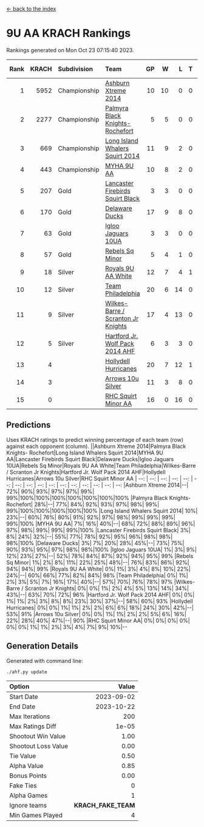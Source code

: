 [<- back to the index](readme.md)
# 9U AA KRACH Rankings
Rankings generated on Mon Oct 23 07:15:40 2023.

Rank|KRACH|Subdivision|Team|GP|W|L|T|OTW|OTL|SoS|Exp Wins|Win Diff
---:|---:|:---|:---|---:|---:|---:|---:|---:|---:|---:|---:|---:
1|5952|Championship|[Ashburn Xtreme 2014](https://gamesheetstats.com/seasons/3659/teams/140217/schedule)|10|10|0|0|0|0|99|10.8|-0.0
2|2277|Championship|[Palmyra Black Knights- Rochefort](https://gamesheetstats.com/seasons/3659/teams/140260/schedule)|5|5|0|0|0|0|62|5.8|-0.0
3|669|Championship|[Long Island Whalers Squirt 2014](https://gamesheetstats.com/seasons/3659/teams/140221/schedule)|11|9|2|0|1|0|601|9.8|-0.0
4|443|Championship|[MYHA 9U AA](https://gamesheetstats.com/seasons/3659/teams/140222/schedule)|10|8|2|0|2|0|173|8.8|-0.0
5|207|Gold|[Lancaster Firebirds Squirt Black](https://gamesheetstats.com/seasons/3659/teams/140256/schedule)|3|3|0|0|0|0|8|3.9|0.0
6|170|Gold|[Delaware Ducks](https://gamesheetstats.com/seasons/3659/teams/140218/schedule)|17|9|8|0|0|3|1069|9.8|-0.0
7|63|Gold|[Igloo Jaguars 10UA](https://gamesheetstats.com/seasons/3659/teams/140253/schedule)|3|3|0|0|0|0|2|3.9|0.0
8|57|Gold|[Rebels Sq Minor](https://gamesheetstats.com/seasons/3659/teams/140223/schedule)|5|4|1|0|1|0|33|4.9|0.0
9|18|Silver|[Royals 9U AA White](https://gamesheetstats.com/seasons/3659/teams/140225/schedule)|12|7|4|1|0|0|509|8.4|0.0
10|12|Silver|[Team Philadelphia](https://gamesheetstats.com/seasons/3659/teams/140226/schedule)|20|6|14|0|0|1|1348|6.9|0.0
11|9|Silver|[Wilkes-Barre / Scranton Jr Knights](https://gamesheetstats.com/seasons/3659/teams/140228/schedule)|17|4|13|0|0|0|690|4.9|0.0
12|5|Silver|[Hartford Jr. Wolf Pack 2014 AHF](https://gamesheetstats.com/seasons/3659/teams/140219/schedule)|6|3|3|0|0|0|99|3.9|0.0
13|4||[Hollydell Hurricanes](https://gamesheetstats.com/seasons/3659/teams/140220/schedule)|20|7|12|1|0|0|307|8.4|0.0
14|3||[Arrows 10u Silver](https://gamesheetstats.com/seasons/3659/teams/140216/schedule)|11|3|8|0|0|0|134|3.9|0.0
15|0||[RHC Squirt Minor AA](https://gamesheetstats.com/seasons/3659/teams/140224/schedule)|16|0|16|0|0|0|89|0.9|0.0

## Predictions
Uses KRACH ratings to predict winning percentage of each team (row) against each opponent (column).
||Ashburn Xtreme 2014|Palmyra Black Knights- Rochefort|Long Island Whalers Squirt 2014|MYHA 9U AA|Lancaster Firebirds Squirt Black|Delaware Ducks|Igloo Jaguars 10UA|Rebels Sq Minor|Royals 9U AA White|Team Philadelphia|Wilkes-Barre / Scranton Jr Knights|Hartford Jr. Wolf Pack 2014 AHF|Hollydell Hurricanes|Arrows 10u Silver|RHC Squirt Minor AA
| --: | --: | --: | --: | --: | --: | --: | --: | --: | --: | --: | --: | --: | --: | --: | --: 
|Ashburn Xtreme 2014|--| 72%| 90%| 93%| 97%| 97%| 99%| 99%|100%|100%|100%|100%|100%|100%|100%
|Palmyra Black Knights- Rochefort| 28%|--| 77%| 84%| 92%| 93%| 97%| 98%| 99%| 99%|100%|100%|100%|100%|100%
|Long Island Whalers Squirt 2014| 10%| 23%|--| 60%| 76%| 80%| 91%| 92%| 97%| 98%| 99%| 99%| 99%| 99%|100%
|MYHA 9U AA|  7%| 16%| 40%|--| 68%| 72%| 88%| 89%| 96%| 97%| 98%| 99%| 99%| 99%|100%
|Lancaster Firebirds Squirt Black|  3%|  8%| 24%| 32%|--| 55%| 77%| 78%| 92%| 95%| 96%| 98%| 98%| 98%|100%
|Delaware Ducks|  3%|  7%| 20%| 28%| 45%|--| 73%| 75%| 90%| 93%| 95%| 97%| 98%| 98%|100%
|Igloo Jaguars 10UA|  1%|  3%|  9%| 12%| 23%| 27%|--| 52%| 78%| 84%| 87%| 92%| 94%| 95%| 99%
|Rebels Sq Minor|  1%|  2%|  8%| 11%| 22%| 25%| 48%|--| 76%| 83%| 86%| 92%| 94%| 94%| 99%
|Royals 9U AA White|  0%|  1%|  3%|  4%|  8%| 10%| 22%| 24%|--| 60%| 66%| 77%| 82%| 84%| 98%
|Team Philadelphia|  0%|  1%|  2%|  3%|  5%|  7%| 16%| 17%| 40%|--| 57%| 70%| 76%| 78%| 97%
|Wilkes-Barre / Scranton Jr Knights|  0%|  0%|  1%|  2%|  4%|  5%| 13%| 14%| 34%| 43%|--| 63%| 70%| 72%| 96%
|Hartford Jr. Wolf Pack 2014 AHF|  0%|  0%|  1%|  1%|  2%|  3%|  8%|  8%| 23%| 30%| 37%|--| 58%| 60%| 93%
|Hollydell Hurricanes|  0%|  0%|  1%|  1%|  2%|  2%|  6%|  6%| 18%| 24%| 30%| 42%|--| 53%| 91%
|Arrows 10u Silver|  0%|  0%|  1%|  1%|  2%|  2%|  5%|  6%| 16%| 22%| 28%| 40%| 47%|--| 90%
|RHC Squirt Minor AA|  0%|  0%|  0%|  0%|  0%|  0%|  1%|  1%|  2%|  3%|  4%|  7%|  9%| 10%|--

## Generation Details

Generated with command line:
```
./ahf.py update
```

| Option | Value |
| :----- | ----: |
| Start Date | 2023-09-02 |
| End Date | 2023-10-22 |
| Max Iterations | 200 |
| Max Ratings Diff | 1e-05 |
| Shootout Win Value | 1.00 |
| Shootout Loss Value | 0.00 |
| Tie Value | 0.50 |
| Alpha Value | 0.85 |
| Bonus Points | 0.00 |
| Fake Ties | 0 |
| Alpha Games | 1 |
| Ignore teams | __KRACH_FAKE_TEAM__ |
| Min Games Played | 4 |

